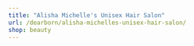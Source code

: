```yaml
---
title: "Alisha Michelle's Unisex Hair Salon"
url: /dearborn/alisha-michelles-unisex-hair-salon/
shop: beauty
---
```


